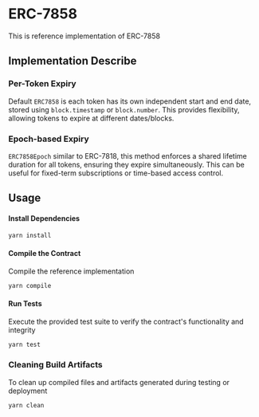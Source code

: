 # ERC-7858

This is reference implementation of ERC-7858

## Implementation Describe

### Per-Token Expiry

Default `ERC7858` is each token has its own independent start and end date, stored using `block.timestamp` or `block.number`. This provides flexibility, allowing tokens to expire at different dates/blocks.

### Epoch-based Expiry

`ERC7858Epoch` similar to ERC-7818, this method enforces a shared lifetime duration for all tokens, ensuring they expire simultaneously. This can be useful for fixed-term subscriptions or time-based access control.

## Usage

#### Install Dependencies
```bash
yarn install
```

#### Compile the Contract
Compile the reference implementation
```bash
yarn compile
```

#### Run Tests
Execute the provided test suite to verify the contract's functionality and integrity
```bash
yarn test
```

### Cleaning Build Artifacts
To clean up compiled files and artifacts generated during testing or deployment
```bash
yarn clean
```
